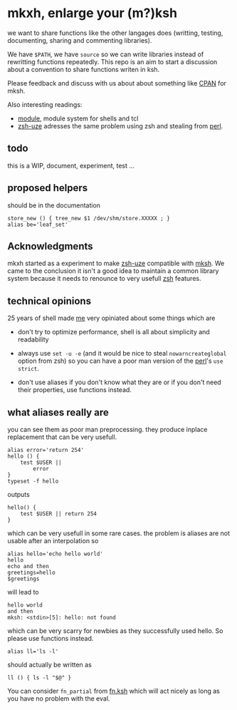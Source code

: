 # mkxh, enlarge your (m?)ksh

we want to share functions like the other langages does (writting, testing,
documenting, sharing and commenting libraries).

We have `$PATH`, we have `source` so we can write libraries instead of
rewritting functions repeatedly. This repo is an aim to start a discussion
about a convention to share functions writen in ksh.

Please feedback and discuss with us about about something like
[CPAN](http://metacpan.org/) for mksh.

Also interesting readings:

* [module](http://modules.sourceforge.net/c/module.html), module system for shells and tcl
* [zsh-uze](http://zsh-uze.github.io/) adresses the same problem using zsh and stealing from
  [perl](http://www.perl.org).

## todo

this is a WIP, document, experiment, test ...

## proposed helpers

should be in the documentation

    store_new () { tree_new $1 /dev/shm/store.XXXXX ; }
    alias be='leaf_set'

## Acknowledgments

mkxh started as a experiment to make [zsh-uze](http://zsh-uze.github.io/)
compatible with [mksh](https://www.mirbsd.org/mksh.htm). We came to the
conclusion it isn't a good idea to maintain a common library system
because it needs to renounce to very usefull [zsh](http://zsh.org/) features.

## technical opinions

25 years of shell made [me](http://eiro.github.io/) very opiniated about some things which are

* don't try to optimize performance, shell is all about simplicity and readability

* always use `set -u -e` (and it would be nice to steal `nowarncreateglobal` option from zsh)
  so you can have a poor man version of the [perl](http://www.perl.org)'s `use strict`.

* don't use aliases if you don't know what they are or if you don't need their properties,
  use functions instead.

## what aliases really are

you can see them as poor man preprocessing. they produce inplace replacement
that can be very usefull.

    alias error='return 254'
    hello () {
        test $USER ||
            error
    }
    typeset -f hello

outputs

    hello() {
        test $USER || return 254
    }

which can be very usefull in some rare cases. the problem is aliases are not
usable after an interpolation so

    alias hello='echo hello world'
    hello
    echo and then
    greetings=hello
    $greetings

will lead to

    hello world
    and then
    mksh: <stdin>[5]: hello: not found

which can be very scarry for newbies as they successfully used hello. So please
use functions instead.

    alias ll='ls -l'

should actually be written as

    ll () { ls -l "$@" }

You can consider `fn_partial` from [fn.ksh](https://github.com/eiro/mkxh/blob/master/lib/fn.ksh)
which will act nicely as long as you have no problem with the eval.

